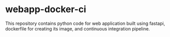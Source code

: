 # webapp-docker-ci
This repository contains python code for web application built using fastapi, dockerfile for creating its image, and continuous integration pipeline.
